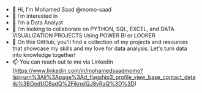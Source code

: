 - 👋 Hi, I’m Mohamed Saad @momo-saad
- 👀 I’m interested in 
- 🌱 I’m a Data Analyst
- 🤝 I’m looking to collaborate on PYTHON, SQL, EXCEL, and DATA VISUALIZATION PROJECTS Using POWER BI or LOOKER
- 🌱 On this GitHub, you'll find a collection of my projects and resources that showcase my skills and my love for data analysis. Let's turn data into knowledge together!
- 📫 You can reach out to me via LinkedIn (https://www.linkedin.com/in/mohamedsaadmomo?lipi=urn%3Ali%3Apage%3Ad_flagship3_profile_view_base_contact_details%3BOodUC6adQ%2FiknxIQJ8vRaQ%3D%3D)
<!---
momo-saad/momo-saad is a ✨ special ✨ repository because its `README.md` (this file) appears on your GitHub profile.
You can click the Preview link to take a look at your changes.
--->
